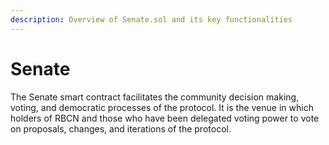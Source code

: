 ```yaml
---
description: Overview of Senate.sol and its key functionalities
---
```


# Senate

The Senate smart contract facilitates the community decision making, voting, and democratic processes of the protocol. It is the venue in which holders of RBCN and those who have been delegated voting power to vote on proposals, changes, and iterations of the protocol.

